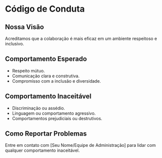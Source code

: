 # Código de Conduta

## Nossa Visão

Acreditamos que a colaboração é mais eficaz em um ambiente respeitoso e inclusivo.

## Comportamento Esperado

- Respeito mútuo.
- Comunicação clara e construtiva.
- Compromisso com a inclusão e diversidade.

## Comportamento Inaceitável

- Discriminação ou assédio.
- Linguagem ou comportamento agressivo.
- Comportamentos prejudiciais ou destrutivos.

## Como Reportar Problemas

Entre em contato com [Seu Nome/Equipe de Administração] para lidar com qualquer comportamento inaceitável.

